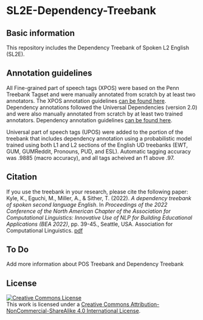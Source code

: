 # SL2E-Dependency-Treebank

## Basic information
This repository includes the Dependency Treebank of Spoken L2 English (SL2E).

## Annotation guidelines
All
Fine-grained part of speech tags (XPOS) were based on the Penn Treebank Tagset and were manually annotated from scratch by at least two annotators. The XPOS annotation guidelines <a href="https://kristopherkyle.github.io/L2-Annotation-Project/anno_overview.html" target="_blank">can be found here</a>. Dependency annotations followed the Universal Dependencies (version 2.0) and were also manually annotated from scratch by at least two trained annotators.  Dependency annotation guidelines <a href="https://kristopherkyle.github.io/L2-Annotation-Project/dep_anno_overview.html" target="_blank">can be found here</a>. 

Universal part of speech tags (UPOS) were added to the portion of the treebank that includes dependency annotation using a probabilistic model trained using both L1 and L2 sections of the English UD treebanks (EWT, GUM, GUMReddit, Pronouns, PUD, and ESL). Automatic tagging accuracy was .9885 (macro accuracy), and all tags acheived an f1 above .97.

## Citation
If you use the treebank in your research, please cite the following paper:
Kyle, K., Eguchi, M., Miller, A., & Sither, T. (2022). *A dependency treebank of spoken second language English*. In *Proceedings of the 2022 Conference of the North American Chapter of the Association for Computational Linguistics: Innovative Use of NLP for Building Educational Applications (BEA 2022)*, pp. 39-45., Seattle, USA. Association for Computational Linguistics. <a href="https://aclanthology.org/2022.bea-1.7.pdf" target="_blank">pdf</a>

## To Do
Add more information about POS Treebank and Dependency Treebank

## License
<a rel="license" href="http://creativecommons.org/licenses/by-nc-sa/4.0/"><img alt="Creative Commons License" style="border-width:0" src="https://i.creativecommons.org/l/by-nc-sa/4.0/88x31.png" /></a><br />This work is licensed under a <a rel="license" href="http://creativecommons.org/licenses/by-nc-sa/4.0/">Creative Commons Attribution-NonCommercial-ShareAlike 4.0 International License</a>.
